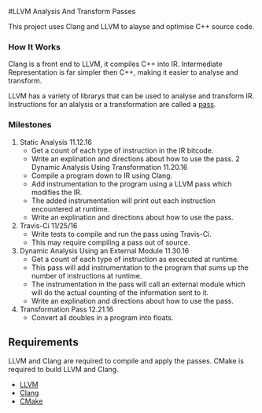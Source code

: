 #LLVM Analysis And Transform Passes


This project uses Clang and LLVM to alayse and optimise C++ source code.

### How It Works

Clang is a front end to LLVM, it compiles C++ into IR. Intermediate Representation is far simpler then C++, making it easier to analyse and transform.

LLVM has a variety of librarys that can be used to analyse and transform IR. Instructions for an alalysis or a transformation are called a [pass](http://llvm.org/docs/GettingStarted.html#overview).




### Milestones

1. Static Analysis                              11.12.16
    * Get a count of each type of instruction in the IR bitcode.
    * Write an explination and directions about how to use the pass.
2  Dynamic Analysis Using Transformation        11.20.16 
    * Compile a program down to IR using Clang.
    * Add instrumentation to the program using a LLVM pass which modifies the IR.
    * The added instrumentation will print out each instruction encountered at runtime.
    * Write an explination and directions about how to use the pass.
3. Travis-Ci                                    11/25/16
    * Write tests to compile and run the pass using Travis-Ci.
    * This may require compiling a pass out of source.
4. Dynamic Analysis Using an External Module    11.30.16        
    * Get a count of each type of instruction as excecuted at runtime.
    * This pass will add instrumentation to the program that sums up the number of instructions at runtime.
    * The instrumentation in the pass will call an external module which will do the actual counting of the information sent to it.
    * Write an explination and directions about how to use the pass.
5. Transformation Pass                          12.21.16
    * Convert all doubles in a program into floats.


## Requirements

LLVM and Clang are required to compile and apply the passes.
CMake is required to build LLVM and Clang.

* [LLVM](http://llvm.org/docs/GettingStarted.html#overview)
* [Clang](http://clang.llvm.org/get_started.html)
* [CMake](http://llvm.org/docs/GettingStarted.html#overview)







